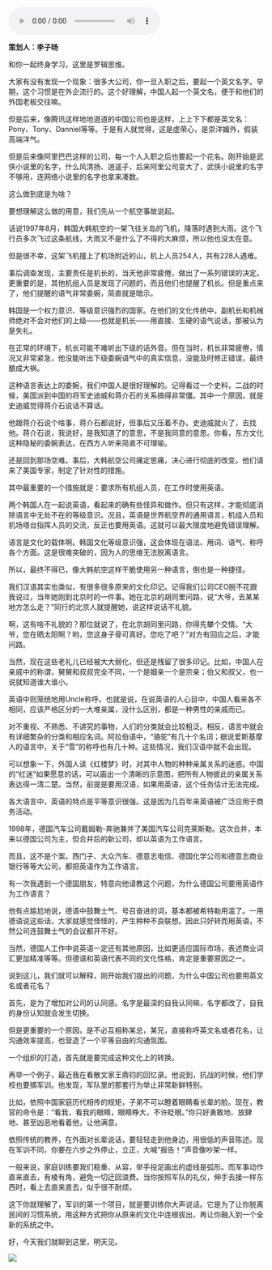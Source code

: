 <audio src="http://igetoss.cdn.igetget.com/mp3/201710/18/201710181721404991085851.mp3" controls="controls">您的浏览器不支持 audio 标签。</audio><p><b>策划人：李子旸</b></p><p>和你一起终身学习，这里是罗辑思维。</p><p>大家有没有发现一个现象：很多大公司，你一旦入职之后，要起一个英文名字。早期，这个习惯是在外企流行的。这个好理解，中国人起一个英文名，便于和他们的外国老板交往嘛。</p><p>但是后来，像腾讯这样地地道道的中国公司也是这样，上上下下都是英文名：Pony、Tony、Danniel等等。于是有人就觉得，这是虚荣心，是崇洋媚外，假装高端洋气。</p><p>但是后来像阿里巴巴这样的公司，每一个人入职之后也要起一个花名。刚开始是武侠小说里的名字，什么风清扬、逍遥子，后来阿里公司变大了，武侠小说里的名字不够用，连网络小说里的名字也拿来凑数。</p><p>这么做到底是为啥？</p><p>要想理解这么做的用意，我们先从一个航空事故说起。</p><p>话说1997年8月，韩国大韩航空的一架飞往关岛的飞机，降落时遇到大雨。这个飞行员多次飞过这条航线，大雨又不是什么了不得的大麻烦，所以他也没太在意。</p><p>但是很不幸，这架飞机撞上了机场附近的山，机上人员254人，共有228人遇难。</p><p>事后调查发现，主要责任是机长的，当天他非常疲倦，做出了一系列错误的决定。更重要的是，其他机组人员是发现了问题的，而且他们也提醒了机长。但是重点来了，他们提醒的语气非常委婉，简直就是暗示。</p><p>韩国是一个权力意识、等级意识强烈的国家。在他们的文化传统中，副机长和机械师绝对不会对他们的上级——也就是机长——用直接、生硬的语气说话，那被认为是失礼。</p><p>在正常的环境下，机长可能不难听出下级的话外音。但在当时，机长非常疲倦，情况又非常紧急，他没能听出下级委婉语气中的真实信息，没能及时修正错误，最终酿成大祸。</p><p>这种语言表达上的委婉，我们中国人是很好理解的。记得看过一个史料，二战的时候，美国派到中国的将军史迪威和蒋介石的关系搞得非常僵。其中一个原因，就是史迪威觉得蒋介石说话不算话。</p><p>他跟蒋介石说个啥事，蒋介石都说好，但事后又压着不办。史迪威就火了，去找他。蒋介石说，我说好，是我知道了的意思，不是我同意的意思。你看，东方文化这种隐秘的委婉表达，在西方人听来简直不可理喻。</p><p>还是回到那场空难。事后，大韩航空公司痛定思痛，决心进行彻底的改变。他们请来了美国专家，制定了针对性的措施。</p><p>其中最重要的一个措施就是：要求所有机组人员，在工作时使用英语。</p><p>两个韩国人在一起说英语，看起来的确有些怪异和做作。但只有这样，才能彻底消除语言中无处不在的等级意识。况且，英语是世界航空界的通用语言，机组人员和机场塔台指挥人员的交流，反正也要用英语。这就可以最大限度地避免错误理解。</p><p>语言是文化的载体啊。韩国文化等级意识强，这会体现在语法、用词、语气、称呼各个方面。这是很难突破的，因为人的思维无法脱离语言。</p><p>所以，最终不得已，像大韩航空这样干脆使用另一种语言，倒也是一种捷径。</p><p>我们汉语其实也类似，有很多很多原来的文化印记。记得我们公司CEO脱不花跟我说过，当年她刚到北京时的一件事。她在北京的胡同里问路，说“大爷，去某某地方怎么走？”同行的北京人就提醒她，说这样说话不礼貌。</p><p>啊，这有啥不礼貌的？那位就说了，在北京胡同里问路，你得先攀个交情。“大爷，您在晒太阳啊？哟，您这身子骨可真好。您吃了吧？”对方有回应之后，才能问路。</p><p>当然，现在这些老礼儿已经被大大弱化，但还是残留了很多印记。比如，中国人在亲戚中的称谓，舅舅和叔叔完全不同，一个是姻亲一个是宗亲；伯父和叔父，也一说就知道谁大谁小。</p><p>英语中则笼统地用Uncle称呼。也就是说，在说英语的人心目中，中国人看来各不相同，应该严格区分的一大堆亲属，没什么区别，都是一种男性的亲戚而已。</p><p>对不重视、不熟悉、不讲究的事物，人们的分类就会比较粗泛。相反，语言中就会有详细繁杂的分类和相应名词。阿拉伯语中，“骆驼”有几十个名词；据说爱斯基摩人的语言中，关于“雪”的称呼也有几十种。这些情况，我们汉语中就不会出现。</p><p>可以想象一下，外国人读《红楼梦》时，对其中人物的种种亲属关系的迷惑。中国的“红迷”如果愿意的话，可以画出一个清晰的示意图，把所有人物彼此的亲属关系表达得一清二楚。当然，前提是要用汉语，如果用英语，这个任务估计无法完成。</p><p>各大语言中，英语的特点是平等意识很强。这是因为几百年来英语被广泛应用于商务活动。</p><p>1998年，德国汽车公司戴姆勒-奔驰兼并了美国汽车公司克莱斯勒。这次合并，本来以德国公司为主，但合并后的新公司，却以英语为工作语言。</p><p>而且，这不是个案。西门子、大众汽车、德意志电信、德国化学公司和德意志商业银行等等大公司，都把英语作为工作语言。</p><p>有一次我遇到一个德国朋友，特意向他请教这个问题，为什么德国公司要用英语作为工作语言？</p><p>他有点尴尬地说，德语中鼓舞士气、号召奋进的词，基本都被希特勒用滥了。一用德语说这些话，大家就感觉怪怪的，产生种种不良联想。因此只好转而用英语，不然公司连鼓舞士气的会议都开不好。</p><p>当然，德国人工作中说英语一定还有其他原因，比如更适应国际市场，表述商业词汇更加精准等等。但德语和英语代表不同的文化性格，肯定是重要原因之一。</p><p>说到这儿，我们就可以解释，刚开始我们提出的问题，为什么中国公司也要用英文名或者花名？</p><p>首先，是为了增加对公司的认同感。名字是最深的自我认同嘛，名字都改了，自我的身份认知就会发生切换。</p><p>但是更重要的一个原因，是不必互相称某总，某兄，直接称呼英文名或者花名，让沟通效率提高，也营造了一个平等自由的沟通氛围。</p><p>一个组织的打造，首先就是要完成这种文化上的转换。</p><p>再举一个例子，最近我在看散文家王鼎钧的回忆录。他说到，抗战的时候，他们学校也要搞军训。他发现，军队里的那套行为举止非常新鲜特别。</p><p>比如，依照中国家庭历代相传的规矩，子弟不可以瞪着眼睛看长辈的脸。现在，教官的命令是：“看我，看我的眼睛，眼睛睁大，不许眨眼。”你只好勇敢地、放肆地、甚至凶恶地看着他，让他满意。</p><p>依照传统的教养，在外面对长辈说话，要轻轻走到他身边，用很低的声音陈述。现在军训不同，你要在六步之外停止，立正，大喊“报告！”声音像吵架一样。</p><p>一般来说，家庭训练要我们稳重、从容，举手投足画出的虚线是弧形。而军事动作直来直去，有棱有角，避免一切迂回浪费。当你按照军队的礼仪，伸手去接一样东西时，看上去直来直去，似乎很不耐烦。</p><p>这下你就理解了，军训的第一个项目，就是要训练你大声说话。它是为了让你脱离民间的习惯系统，用这种方式把你从原来的文化中连根拔出，再让你融入到一个全新的系统之中。</p><p>好，今天我们就聊到这里，明天见。</p><img src="https://piccdn.igetget.com/img/201710/18/201710181728597493403919.jpg" />